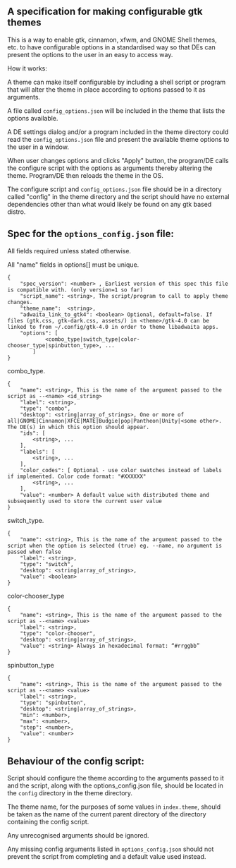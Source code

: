 ## A specification for making configurable gtk themes

This is a way to enable gtk, cinnamon, xfwm, and GNOME Shell themes, etc. to have configurable options in a standardised way so that DEs can present the options to the user in an easy to access way.

How it works:

A theme can make itself configurable by including a shell script or program that will alter the theme in place according to options passed to it as arguments.

A file called `config_options.json` will be included in the theme that lists the options available.

A DE settings dialog and/or a program included in the theme directory could read the `config_options.json` file and present the available theme options to the user in a window.

When user changes options and clicks "Apply" button, the program/DE calls the configure script with the options as arguments thereby altering the theme. Program/DE then reloads the theme in the OS.

The configure script and `config_options.json` file should be in a directory called "config" in the theme directory and the script should have no external dependencies other than what would likely be found on any gtk based distro.

## Spec for the `options_config.json` file:

All fields required unless stated otherwise.

All "name" fields in options[] must be unique.
```
{
    "spec_version": <number> , Earliest version of this spec this file is compatible with. (only version=1 so far)
    "script_name": <string>, The script/program to call to apply theme changes.
    "theme_name":  <string>,
    "adwaita_link_to_gtk4": <boolean> Optional, default=false. If files (gtk.css, gtk-dark.css, assets/) in <theme>/gtk-4.0 can be linked to from ~/.config/gtk-4.0 in order to theme libadwaita apps.
    "options": [ 
            <combo_type|switch_type|color-chooser_type|spinbutton_type>, ...
        ]
}
```
combo_type. 
```
{
    "name": <string>, This is the name of the argument passed to the script as --<name> <id_string>
    "label": <string>, 
    "type": "combo",
    "desktop": <string|array_of_strings>, One or more of all|GNOME|Cinnamon|XFCE|MATE|Budgie|pop|Pantheon|Unity|<some other>. The DE(s) in which this option should appear.
    "ids": [
        <string>, ...
    ],
    "labels": [
        <string>, ...
    ],
    "color_codes": [ Optional - use color swatches instead of labels if implemented. Color code format: "#XXXXXX"
        <string>, ...
    ],
    "value": <number> A default value with distributed theme and subsequently used to store the current user value
}
```
switch_type.
```
{
    "name": <string>, This is the name of the argument passed to the script when the option is selected (true) eg. --name, no argument is passed when false
    "label": <string>,
    "type": "switch",
    "desktop": <string|array_of_strings>,
    "value": <boolean>
}
```
color-chooser_type
```
{
    "name": <string>, This is the name of the argument passed to the script as --<name> <value>
    "label": <string>,
    "type": "color-chooser",
    "desktop": <string|array_of_strings>,
    "value": <string> Always in hexadecimal format: “#rrggbb”
}
```
spinbutton_type
```
{
    "name": <string>, This is the name of the argument passed to the script as --<name> <value>
    "label": <string>,
    "type": "spinbutton",
    "desktop": <string|array_of_strings>,
    "min": <number>,
    "max": <number>,
    "step": <number>,
    "value": <number>
}
```
## Behaviour of the config script:

Script should configure the theme according to the arguments passed to it and the script, along with the options_config.json file, should be located in the `config` directory in the theme directory.

The theme name, for the purposes of some values in `index.theme`, should be taken as the name of the current parent directory of the directory containing the config script.

Any unrecognised arguments should be ignored.

Any missing config arguments listed in `options_config.json` should not prevent the script from completing and a default value used instead.
